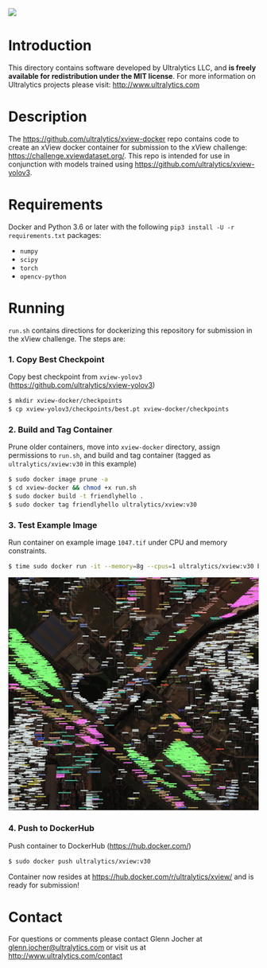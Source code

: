 <img src="https://storage.googleapis.com/ultralytics/UltralyticsLogoName1000×676.png" width="200">  

# Introduction

This directory contains software developed by Ultralytics LLC, and **is freely available for redistribution under the MIT license**. For more information on Ultralytics projects please visit:
http://www.ultralytics.com  

# Description

The https://github.com/ultralytics/xview-docker repo contains code to create an xView docker container for submission to the xView challenge: https://challenge.xviewdataset.org/. This repo is intended for use in conjunction with models trained using https://github.com/ultralytics/xview-yolov3.

# Requirements

Docker and Python 3.6 or later with the following `pip3 install -U -r requirements.txt` packages:

- `numpy`
- `scipy`
- `torch`
- `opencv-python`

# Running

`run.sh` contains directions for dockerizing this repository for submission in the xView challenge. The steps are:

### 1. Copy Best Checkpoint
Copy best checkpoint from `xview-yolov3` (https://github.com/ultralytics/xview-yolov3)
``` bash
$ mkdir xview-docker/checkpoints
$ cp xview-yolov3/checkpoints/best.pt xview-docker/checkpoints
```

### 2. Build and Tag Container
Prune older containers, move into `xview-docker` directory, assign permissions to `run.sh`, and build and tag container (tagged as `ultralytics/xview:v30` in this example)
``` bash
$ sudo docker image prune -a
$ cd xview-docker && chmod +x run.sh
$ sudo docker build -t friendlyhello . 
$ sudo docker tag friendlyhello ultralytics/xview:v30
```

### 3. Test Example Image
Run container on example image `1047.tif` under CPU and memory constraints.
``` bash
$ time sudo docker run -it --memory=8g --cpus=1 ultralytics/xview:v30 bash -c './run.sh /1047.tif /tmp && cat /tmp/1047.tif.txt'
```
![Alt](https://github.com/ultralytics/xview/blob/master/output_img/1047.jpg "example")


### 4. Push to DockerHub
Push container to DockerHub (https://hub.docker.com/)
``` bash
$ sudo docker push ultralytics/xview:v30
```

Container now resides at https://hub.docker.com/r/ultralytics/xview/ and is ready for submission!

# Contact

For questions or comments please contact Glenn Jocher at glenn.jocher@ultralytics.com or visit us at http://www.ultralytics.com/contact
